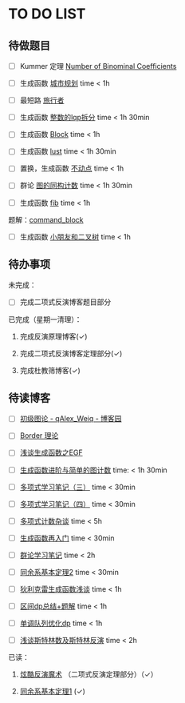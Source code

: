 # TO DO LIST

## 待做题目

- [ ] Kummer 定理 [Number of Binominal Coefficients](https://www.luogu.com.cn/problem/CF582D)

- [ ] 生成函数 [城市规划](https://www.luogu.com.cn/problem/P4841) time < 1h

- [ ] 最短路 [旅行者](https://www.luogu.com.cn/problem/P5304)

- [ ] 生成函数 [整数的lqp拆分](https://www.luogu.com.cn/problem/P4451) time < 1h 30min

- [ ] 生成函数 [Block](http://poj.org/problem?id=3734) time < 1h

- [ ] 生成函数 [lust](https://www.luogu.com.cn/problem/CF891E) time < 1h 30min

- [ ] 置换，生成函数 [不动点](https://www.51nod.com/Challenge/Problem.html#problemId=1728) time < 1h

- [ ] 群论 [图的同构计数](https://www.luogu.com.cn/problem/P4727) time < 1h 30min

- [ ] 生成函数 [fib](https://www.51nod.com/Challenge/Problem.html#problemId=1236) time < 1h

题解：[command_block](https://www.luogu.com.cn/blog/command-block/post-shuo-xue-ji-lu-51nod1236-xu-lie-qiu-hu-v3-post)

- [ ] 生成函数 [小朋友和二叉树](https://www.luogu.com.cn/problem/CF438E) time < 1h

## 待办事项

未完成：

- [ ] 完成二项式反演博客题目部分

已完成（星期一清理）：

1. 完成反演原理博客($\checkmark$)

2. 完成二项式反演博客定理部分($\checkmark$)

3. 完成杜教筛博客($\checkmark$)

## 待读博客

- [ ] [初级图论 - qAlex_Weiq - 博客园](https://www.cnblogs.com/alex-wei/p/basic_graph_theory.html)

- [ ] [Border 理论](https://www.luogu.com.cn/blog/command-block/border-li-lun-xiao-ji)

- [ ] [浅谈生成函数之EGF](https://zhuanlan.zhihu.com/p/53079223)

- [ ] [生成函数进阶与简单的图计数](https://www.luogu.com.cn/blog/lx-2003/generating-function-advanced) time: < 1h 30min

- [ ] [多项式学习笔记（三）](https://www.cnblogs.com/genshy/p/14260473.html) time < 30min

- [ ] [多项式学习笔记（四）](https://www.cnblogs.com/genshy/p/14419985.html) time < 30min

- [ ] [多项式计数杂谈](https://www.luogu.com.cn/blog/command-block/sheng-cheng-han-shuo-za-tan#) time < 5h

- [ ] [生成函数再入门](https://www.luogu.com.cn/blog/zyxxs/x-yi-x-jiang-tan-sheng-cheng-han-shuo-zai-ru-men) time < 30min

- [ ] [群论学习笔记](https://www.luogu.com.cn/blog/Troverld/qun-lun-xue-xi-bi-ji) time < 2h

- [ ] [同余系基本定理2](https://www.luogu.com.cn/blog/command-block/tong-yu-xi2) time < 30min

- [ ] [狄利克雷生成函数浅谈](https://www.luogu.com.cn/blog/gxy001/di-li-ke-lei-sheng-cheng-han-shuo-qian-tan) time < 1h

- [ ] [区间dp总结+题解](https://www.luogu.com.cn/blog/BreakPlus/ou-jian-dp-zong-jie-ti-xie) time < 1h

- [ ] [单调队列优化dp](https://www.luogu.com.cn/blog/130812/DQ-OP-DP) time < 1h

- [ ] [浅谈斯特林数及斯特林反演](https://www.luogu.com.cn/blog/efforts-will-pay-off/qian-tan-si-te-lin-shuo-ji-si-te-lin-fan-yan) time < 2h

已读：

1. [炫酷反演魔术](https://www.luogu.com.cn/blog/command-block/xuan-ku-fan-yan-mo-shu) （二项式反演定理部分）（$\checkmark$）

2. [同余系基本定理1](https://www.luogu.com.cn/blog/command-block/tong-yu-xi1) ($\checkmark$)
